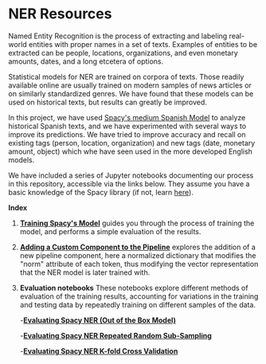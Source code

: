 # NER Resources

Named Entity Recognition is the process of extracting and labeling real-world entities with proper names in a set of texts. Examples of entities to be extracted can be people, locations, organizations, and even monetary amounts, dates, and a long etcetera of options.

Statistical models for NER are trained on corpora of texts. Those readily available online are usually trained on modern samples of news articles or on similarly standardized genres. We have found that these models can be used on historical texts, but results can greatly be improved.

In this project, we have used [Spacy's medium Spanish Model](http://www.spacy.io) to analyze historical Spanish texts, and we have experimented with several ways to improve its predictions. We have tried to improve accuracy and recall on existing tags (person, location, organization) and new tags (date, monetary amount, object) which whe have seen used in the more developed English models.

We have included a series of Jupyter notebooks documenting our process in this repository, accessible via the links below. They assume you have a basic knowledge of the Spacy library (if not, learn [here](https://spacy.io/usage/spacy-101)).

**Index**

1. [**Training Spacy's Model**](https://github.com/FelipeAdeT/ArtMarketsofSeville/blob/master/Notebooks/TrainingSpacy's%20NER.ipynb) guides you through the process of training the model, and performs a simple evaluation of the results.
1. [**Adding a Custom Component to the Pipeline**](https://github.com/FelipeAdeT/ArtMarketsofSeville/blob/master/Notebooks/Adding%20a%20Custom%20Pipeline%20Component%20on%20Spacy%20(normalized%20dictionary).ipynb) explores the addition of a new pipeline component, here a normalized dictionary that modifies the "norm" attribute of each token, thus modifying the vector representation that the NER model is later trained with.
1. **Evaluation notebooks** These notebooks explore different methods of evaluation of the training results, accounting for variations in the training and testing data by repeatedly training on different samples of the data.

    -[**Evaluating Spacy NER (Out of the Box Model)**](https://github.com/FelipeAdeT/ArtMarketsofSeville/blob/master/Notebooks/Evaluating%20Spacy%20NER%20(Out%20of%20the%20Box%20Model).ipynb)
    
    -[**Evaluating Spacy NER Repeated Random Sub-Sampling**](https://github.com/FelipeAdeT/ArtMarketsofSeville/blob/master/Notebooks/Evaluating%20Spacy%20NER%20Repeated%20Random%20Sub-Sampling%20(Trained%20Model%20with%20and%20without%20normalized%20dictionary).ipynb)
    
    -[**Evaluating Spacy NER K-fold Cross Validation**](https://github.com/FelipeAdeT/ArtMarketsofSeville/blob/master/Notebooks/Evaluating%20Spacy%20NER%20K-fold%20Cross%20Validation%20(Trained%20Model%20with%20and%20without%20normalized%20dictionary).ipynb)
